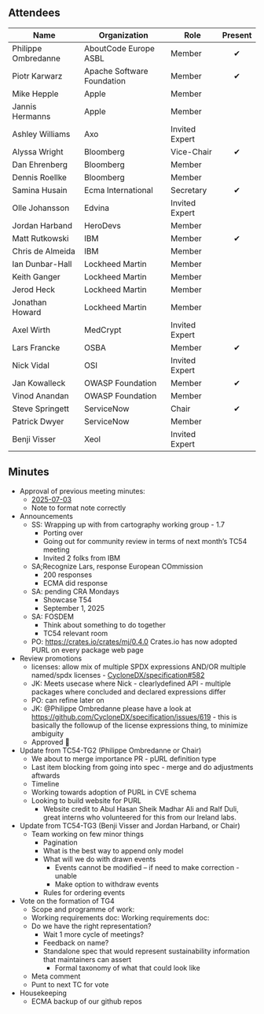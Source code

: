 ## Attendees

| Name                | Organization               | Role           | Present  |
|---------------------|----------------------------|----------------|:--------:|
| Philippe Ombredanne | AboutCode Europe ASBL      | Member         | &#x2714; |
| Piotr Karwarz       | Apache Software Foundation | Member         | &#x2714; |
| Mike Hepple         | Apple                      | Member         |          |
| Jannis Hermanns     | Apple                      | Member         |          |
| Ashley Williams     | Axo                        | Invited Expert |          |
| Alyssa Wright       | Bloomberg                  | Vice-Chair     | &#x2714; |
| Dan Ehrenberg       | Bloomberg                  | Member         |          |
| Dennis Roellke      | Bloomberg                  | Member         |          |
| Samina Husain       | Ecma International         | Secretary      | &#x2714; |
| Olle Johansson      | Edvina                     | Invited Expert |          |
| Jordan Harband      | HeroDevs                   | Member         |          |
| Matt Rutkowski      | IBM                        | Member         | &#x2714; |
| Chris de Almeida    | IBM                        | Member         |          |
| Ian Dunbar-Hall     | Lockheed Martin            | Member         |          |
| Keith Ganger        | Lockheed Martin            | Member         |          |
| Jerod Heck          | Lockheed Martin            | Member         |          |
| Jonathan Howard     | Lockheed Martin            | Member         |          |
| Axel Wirth          | MedCrypt                   | Invited Expert |          |
| Lars Francke        | OSBA                       | Member         | &#x2714; |
| Nick Vidal          | OSI                        | Invited Expert |          |
| Jan Kowalleck       | OWASP Foundation           | Member         | &#x2714; |
| Vinod Anandan       | OWASP Foundation           | Member         |          |
| Steve Springett     | ServiceNow                 | Chair          | &#x2714; |
| Patrick Dwyer       | ServiceNow                 | Member         |          |
| Benji Visser        | Xeol                       | Invited Expert |          |

## Minutes

* Approval of previous meeting minutes:
    * [2025-07-03](https://github.com/Ecma-TC54/meetings/blob/main/2025/2025-07-03-minutes.md)
    * Note to format note correctly
* Announcements
    * SS: Wrapping up with from cartography working group - 1.7
        * Porting over
        * Going out for community review in terms of next month’s TC54 meeting
        * Invited 2 folks from IBM
    * SA;Recognize Lars, response European COmmission
        * 200 responses
        * ECMA did response
    * SA: pending CRA Mondays
        * Showcase T54
        * September 1, 2025
    * SA: FOSDEM
        * Think about something to do together
        * TC54 relevant room
    * PO:  https://crates.io/crates/mj/0.4.0  Crates.io has now adopted PURL on every package web page
* Review promotions
    * licenses: allow mix of multiple SPDX expressions AND/OR multiple named/spdx licenses - [CycloneDX/specification#582](https://github.com/CycloneDX/specification/pull/582)
    * JK: Meets usecase where Nick - clearlydefined API - multiple packages where concluded and declared expressions differ
    * PO: can refine later on
    * JK: @Philippe Ombredanne please have a look at https://github.com/CycloneDX/specification/issues/619 - this is basically the followup of the license expressions thing, to minimize ambiguity
    * Approved 🚀
* Update from TC54-TG2 (Philippe Ombredanne or Chair)
    * We about to merge importance PR - pURL definition type
    * Last item blocking from going into spec - merge and do adjustments aftwards
    * Timeline
    * Working towards adoption of PURL in CVE schema
    * Looking to build website for PURL
        * Website credit to Abul Hasan Sheik Madhar Ali and Ralf Duli, great interns who volunteered for this from our Ireland labs.
* Update from TC54-TG3 (Benji Visser and Jordan Harband, or Chair)
    * Team working on few minor things
        * Pagination
        * What is the best way to append only model
        * What will we do with drawn events
            * Events cannot be modified – if need to make correction - unable
            * Make option to withdraw events
        * Rules for ordering events
* Vote on the formation of TG4
    * Scope and programme of work:
    * Working requirements doc: Working requirements doc:
    * Do we have the right representation?
        * Wait 1 more cycle of meetings?
        * Feedback on name?
        * Standalone spec that would represent sustainability information that maintainers can assert
            * Formal taxonomy of what that could look like
    * Meta comment
    * Punt to next TC for vote
* Housekeeping
    * ECMA backup of our github repos 
